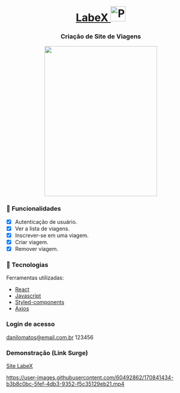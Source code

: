 <h1 align="center"> <a href='http://ten-juice.surge.sh/'>
  LabeX 
  <img class="emojidex-emoji" src="https://cdn.emojidex.com/emoji/seal/pikachu.png" width="40" height="40" emoji-code="Pokebola" alt="Pokebola" />
  </a></h1>
<div align="center"> 
  
  ### Criação de Site de Viagens
  
</div>
<div align="center">
  <img src="https://media.giphy.com/media/Y4kZokSLJov84J421T/giphy.gif" width="300" height="400" />
</div>

### :iphone: Funcionalidades

- [x] Autenticação de usuário.
- [x] Ver a lista de viagens.
- [x] Inscrever-se em uma viagem.
- [x] Criar viagem.
- [x] Remover viagem.

### :wrench: Tecnologias
<p>Ferramentas utilizadas:</p>

- [React](https://pt-br.reactjs.org/)
- [Javascript](https://www.javascript.com/)
- [Styled-components](https://styled-components.com/)
- [Axios](https://axios-http.com/docs/intro)

### Login de acesso
danilomatos@email.com.br
123456

### Demonstração (Link Surge) 
[Site LabeX](http://ten-juice.surge.sh/)

https://user-images.githubusercontent.com/60492862/170841434-b3b8c0bc-5fef-4db3-9352-f5c35129eb21.mp4



